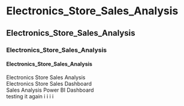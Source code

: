 # Electronics_Store_Sales_Analysis 
## Electronics_Store_Sales_Analysis 
### Electronics_Store_Sales_Analysis 
#### Electronics_Store_Sales_Analysis 

Electronics Store Sales Analysis  
Electronics Store Sales Dashboard   
Sales Analysis Power BI Dashboard   
testing it
again i
i
i
i

